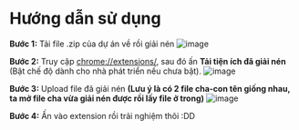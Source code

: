 # Hướng dẫn sử dụng
**Bước 1:** Tải file .zip của dự án về rồi giải nén
![image](https://github.com/user-attachments/assets/f0ff90f2-c080-4916-a59e-ad60cf496467)

**Bước 2:** Truy cập [chrome://extensions/](chrome://extensions/), sau đó ấn **Tải tiện ích đã giải nén** (Bật chế độ dành cho nhà phát triển nếu chưa bật).
![image](https://github.com/user-attachments/assets/6ada68f5-d9d3-4d80-9b5a-015caf181236)

**Bước 3:** Upload file đã giải nén **(Lưu ý là có 2 file cha-con tên giống nhau, ta mở file cha vừa giải nén được rồi lấy file ở trong)**
![image](https://github.com/user-attachments/assets/3b45485e-4d8f-4968-b8be-08e1514e7e61)

**Bước 4:** Ấn vào extension rồi trải nghiệm thôi :DD
